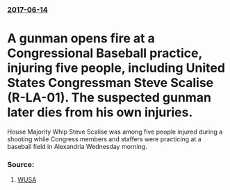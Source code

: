 ### [2017-06-14](/news/2017/06/14/index.md)

# A gunman opens fire at a Congressional Baseball practice, injuring five people, including United States Congressman Steve Scalise (R-LA-01). The suspected gunman later dies from his own injuries. 

House Majority Whip Steve Scalise&nbsp;was among five people injured during a shooting while Congress members and staffers were practicing at a baseball field in Alexandria Wednesday morning.&nbsp;


### Source:

1. [WUSA](http://www.wusa9.com/news/local/alexandria/multiple-shooting-reported-in-alexandria-suspect-in-custody/448783046)

